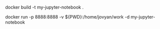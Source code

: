 docker build -t my-jupyter-notebook .
	
docker run -p 8888:8888 -v ${PWD}:/home/jovyan/work -d my-jupyter-notebook
